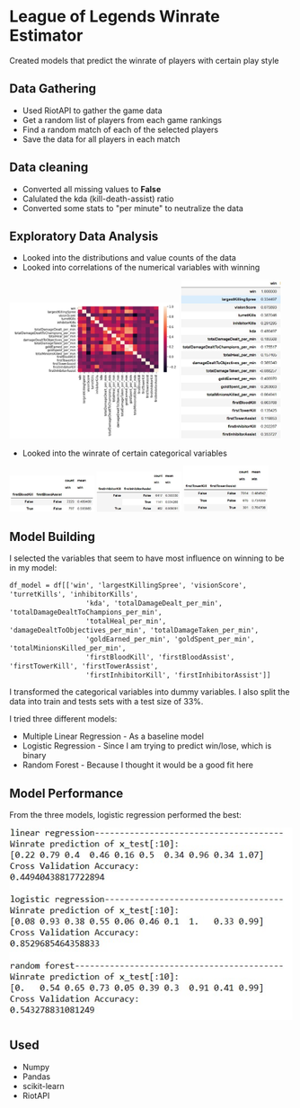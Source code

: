 # League of Legends Winrate Estimator

Created models that predict the winrate of players with certain play style

## Data Gathering

* Used RiotAPI to gather the game data
* Get a random list of players from each game rankings
* Find a random match of each of the selected players
* Save the data for all players in each match

## Data cleaning

* Converted all missing values to <b>False</b>
* Calulated the kda (kill-death-assist) ratio
* Converted some stats to "per minute" to neutralize the data

## Exploratory Data Analysis

* Looked into the distributions and value counts of the data
* Looked into correlations of the numerical variables with winning
<div style="width=100%;display: inline-block;">
  <img alt="heatmap" src="images/corr_heatmap.jpg" width="60%"></img>
  <img alt="table" src="images/corr_table.jpg" width="35%"></img>
</div>

* Looked into the winrate of certain categorical variables
<div style="width=100%;display: inline-block;">
  <img alt="firstblood" src="images/firstblood_winrate.jpg" width="30%"></img>
  <img alt="firstinhibit" src="images/firstinhibit_winrate.jpg" width="30%"></img>
  <img alt="firstturret" src="images/firstturret_winrate.jpg" width="30%"></img>
</div>

## Model Building

I selected the variables that seem to have most influence on winning to be in my model:
```
df_model = df[['win', 'largestKillingSpree', 'visionScore', 'turretKills', 'inhibitorKills',
                   'kda', 'totalDamageDealt_per_min', 'totalDamageDealtToChampions_per_min',
                   'totalHeal_per_min', 'damageDealtToObjectives_per_min', 'totalDamageTaken_per_min',
                   'goldEarned_per_min', 'goldSpent_per_min', 'totalMinionsKilled_per_min',
                   'firstBloodKill', 'firstBloodAssist', 'firstTowerKill', 'firstTowerAssist',
                   'firstInhibitorKill', 'firstInhibitorAssist']]
```
I transformed the categorical variables into dummy variables. I also split the data into train and tests sets with a test size of 33%.

I tried three different models:

* Multiple Linear Regression - As a baseline model
* Logistic Regression - Since I am trying to predict win/lose, which is binary
* Random Forest - Because I thought it would be a good fit here

## Model Performance

From the three models, logistic regression performed the best:

<img alt="models" src="images/models.jpg"></img>

## Used

* Numpy
* Pandas
* scikit-learn
* RiotAPI
